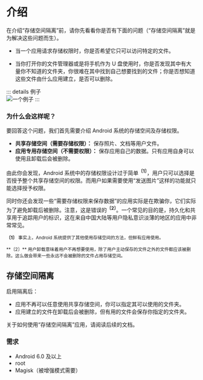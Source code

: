 # 介绍

在介绍“存储空间隔离”前，请你先看看你是否有下面的问题（“存储空间隔离”就是为解决这些问题而生）。

* 当一个应用请求存储权限时，你是否希望它只可以访问特定的文件。

* 当你打开你的文件管理器或是将手机作为 U 盘使用时，你是否发现其中有大量你不知道的文件夹，你很难在其中找到自己想要找到的文件；你是否想知道这些文件由什么应用建立，是否可以删除。

::: details 例子
<br>
<img :src="$withBase('/images/chaos_storage.png')" alt="一个例子">
:::

### 为什么会这样呢？

要回答这个问题，我们首先需要介绍 Android 系统的存储空间及存储权限。

* **共享存储空间（需要存储权限）：** 保存照片、文档等用户文件。
* **应用专用存储空间（不需要权限）：** 保存应用自己的数据。只有应用自身可以使用且卸载后会被删除。

由此你会发现，Android 系统中的存储权限设计过于简单<sup>**〔1〕**</sup>，用户只可以选择是否授予整个共享存储空间的权限。而用户如果需要使用“发送图片”这样的功能就只能选择授予权限。

同时你还会发现一些“需要存储权限来保存数据”的应用实际是在欺骗你，它们实际为了避免卸载后被删除。注意，这是错误的<sup>**〔2〕**</sup>。一个常见的目的是，持久化和共享用于追踪用户的标识，这在来自中国大陆等用户隐私意识淡薄的地区的应用中非常常见。

<sub>**〔1〕** 事实上，Android 系统提供了其他使用存储空间的方法，但鲜有应用使用。</sub>
<p><sup>**〔2〕** 用户卸载意味着用户不再想要使用，除了用户主动保存的文件之外的文件都应该被删除。这么做会带来一些永远不会被删除的文件占用存储空间。</sup>

## 存储空间隔离

启用隔离后：
* 应用不再可以任意使用共享存储空间，你可以指定其可以使用的文件夹。
* 应用建立的文件在卸载后会被删除，但有用的文件会保存你指定的文件夹。

关于如何使用“存储空间隔离”应用，请阅读后续的文档。

### 需求

* Android 6.0 及以上
* root
* Magisk（被增强模式需要）